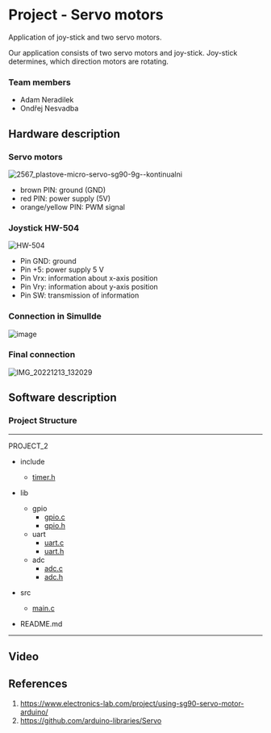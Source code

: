# Project - Servo motors
Application of joy-stick and two servo motors. 

Our application consists of two servo motors and joy-stick. Joy-stick determines, which direction motors are rotating. 

### Team members

* Adam Neradilek
* Ondřej Nesvadba

## Hardware description
### Servo motors
![2567_plastove-micro-servo-sg90-9g--kontinualni](https://user-images.githubusercontent.com/99417291/208713518-54b4f144-c576-4ae3-a44d-02fd31184724.jpg)

* brown PIN: ground (GND)
* red PIN: power supply (5V)
* orange/yellow PIN: PWM signal

### Joystick HW-504
![HW-504](https://user-images.githubusercontent.com/99417291/205458618-b3d640bc-a72d-437f-a9a0-8da89a7361f3.png)

* Pin GND: ground
* Pin +5: power supply 5 V
* Pin Vrx: information about x-axis position 
* Pin Vry: information about y-axis position
* Pin SW: transmission of information

### Connection in SimulIde
![image](https://user-images.githubusercontent.com/99417291/208712092-fbd5b50d-67e6-4db2-9d2d-8608bf3d7f97.png)

### Final connection
![IMG_20221213_132029](https://user-images.githubusercontent.com/99417291/208711538-e73572ae-ff3c-47cb-8178-8e8e60578788.jpg)

## Software description

### Project Structure
---------------------------------------------------------------
PROJECT_2       
- include        
  - [timer.h](...)

- lib             
  - gpio
    - [gpio.c](...)
    - [gpio.h](...)
  - uart
    - [uart.c](...)
    - [uart.h](...)
  - adc
    - [adc.c](...)
    - [adc.h](...)

- src           
  - [main.c](...)
- README.md       
---------------------------------------------------------------

## Video


## References
1. https://www.electronics-lab.com/project/using-sg90-servo-motor-arduino/
2. https://github.com/arduino-libraries/Servo
